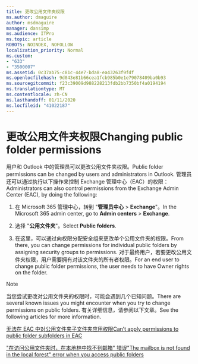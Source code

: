```yaml
---
title: 更改公用文件夹权限
ms.author: dmaguire
author: msdmaguire
manager: dansimp
ms.audience: ITPro
ms.topic: article
ROBOTS: NOINDEX, NOFOLLOW
localization_priority: Normal
ms.custom:
- "633"
- "3500007"
ms.assetid: 0c37ab75-c81c-44e7-bda8-ea43263f9fdf
ms.openlocfilehash: 9d043e81b66cea1fcb985b0e1e79078409ba0b93
ms.sourcegitcommit: f23c39009d988228213fdb2bb7350bf4a0194194
ms.translationtype: MT
ms.contentlocale: zh-CN
ms.lasthandoff: 01/11/2020
ms.locfileid: "41022187"
---
```

# <a name="changing-public-folder-permissions"></a><span data-ttu-id="e153d-102">更改公用文件夹权限</span><span class="sxs-lookup"><span data-stu-id="e153d-102">Changing public folder permissions</span></span>

<span data-ttu-id="e153d-103">用户和 Outlook 中的管理员可以更改公用文件夹权限。</span><span class="sxs-lookup"><span data-stu-id="e153d-103">Public folder permissions can be changed by users and administrators in Outlook.</span></span> <span data-ttu-id="e153d-104">管理员还可以通过执行以下操作来控制 Exchange 管理中心（EAC）的权限：</span><span class="sxs-lookup"><span data-stu-id="e153d-104">Administrators can also control permissions from the Exchange Admin Center (EAC), by doing the following:</span></span>
  
1. <span data-ttu-id="e153d-105">在 Microsoft 365 管理中心，转到 "**管理员中心** \> **Exchange**"。</span><span class="sxs-lookup"><span data-stu-id="e153d-105">In the Microsoft 365 admin center, go to **Admin centers** \> **Exchange**.</span></span>

2. <span data-ttu-id="e153d-106">选择 "**公用文件夹**"。</span><span class="sxs-lookup"><span data-stu-id="e153d-106">Select **Public folders**.</span></span>

3. <span data-ttu-id="e153d-107">在这里，可以通过向权限分配安全组来更改单个公用文件夹的权限。</span><span class="sxs-lookup"><span data-stu-id="e153d-107">From there, you can change permissions for individual public folders by assigning security groups to permissions.</span></span> <span data-ttu-id="e153d-108">对于最终用户，若要更改公用文件夹权限，用户需要拥有对该文件夹的所有者权限。</span><span class="sxs-lookup"><span data-stu-id="e153d-108">For an end user to change public folder permissions, the user needs to have Owner rights on the folder.</span></span>

> [!NOTE]
> <span data-ttu-id="e153d-109">当您尝试更改对公用文件夹的权限时，可能会遇到几个已知问题。</span><span class="sxs-lookup"><span data-stu-id="e153d-109">There are several known issues you might encounter when you try to change permissions on public folders.</span></span> <span data-ttu-id="e153d-110">有关详细信息，请参阅以下文章。</span><span class="sxs-lookup"><span data-stu-id="e153d-110">See the following articles for more information.</span></span>
>
> [<span data-ttu-id="e153d-111">无法在 EAC 中对公用文件夹子文件夹应用权限</span><span class="sxs-lookup"><span data-stu-id="e153d-111">Can’t apply permissions to public folder subfolders in EAC</span></span>](https://docs.microsoft.com/exchange/troubleshoot/public-folders/can%E2%80%99t-apply-permissions-public-folder-subfolders)
>
> [<span data-ttu-id="e153d-112">"在访问公用文件夹时，在本地林中找不到邮箱" 错误</span><span class="sxs-lookup"><span data-stu-id="e153d-112">"The mailbox is not found in the local forest" error when you access public folders</span></span>](https://docs.microsoft.com/exchange/troubleshoot/public-folders/mailbox-not-found-local-forest-public-folder)

